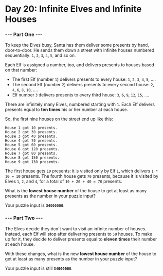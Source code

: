 # Day 20: Infinite Elves and Infinite Houses

### --- Part One ---

To keep the Elves busy, Santa has them deliver some presents by hand, door-to-door. He sends them down a street with infinite houses numbered sequentially: `1`, `2`, `3`, `4`, `5`, and so on.

Each Elf is assigned a number, too, and delivers presents to houses based on that number:

- The first Elf (number `1`) delivers presents to every house: `1`, `2`, `3`, `4`, `5`, ....
- The second Elf (number `2`) delivers presents to every second house: `2`, `4`, `6`, `8`, `10`, ....
- Elf number `3` delivers presents to every third house: `3`, `6`, `9`, `12`, `15`, ....

There are infinitely many Elves, numbered starting with `1`. Each Elf delivers presents equal to **ten times** his or her number at each house.

So, the first nine houses on the street end up like this:

```
House 1 got 10 presents.
House 2 got 30 presents.
House 3 got 40 presents.
House 4 got 70 presents.
House 5 got 60 presents.
House 6 got 120 presents.
House 7 got 80 presents.
House 8 got 150 presents.
House 9 got 130 presents.
```

The first house gets `10` presents: it is visited only by Elf `1`, which delivers `1 * 10 = 10` presents. The fourth house gets `70` presents, because it is visited by Elves `1`, `2`, and `4`, for a total of `10 + 20 + 40 = 70` presents.

What is the **lowest house number** of the house to get at least as many presents as the number in your puzzle input?

Your puzzle input is **`34000000`**.

### --- Part Two ---

The Elves decide they don't want to visit an infinite number of houses. Instead, each Elf will stop after delivering presents to `50` houses. To make up for it, they decide to deliver presents equal to **eleven times** their number at each house.

With these changes, what is the new **lowest house number** of the house to get at least as many presents as the number in your puzzle input?

Your puzzle input is still **`34000000`**.
